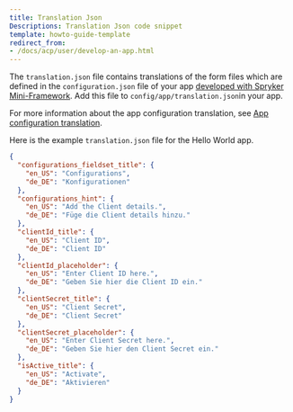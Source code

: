 ```yaml
---
title: Translation Json
Descriptions: Translation Json code snippet
template: howto-guide-template
redirect_from:
- /docs/acp/user/develop-an-app.html
---
```


The `translation.json` file contains translations of the form files which are defined in the `configuration.json` file of your app [developed with Spryker Mini-Framework](/docs/acp/user/develop-an-app/develop-an-app.html). Add this file to `config/app/translation.json`in your app.

For more information about the app configuration translation, see [App configuration translation](/docs/acp/user/app-configuration-translation.html).

Here is the example `translation.json` file for the Hello World app.

```json
{
  "configurations_fieldset_title": {
    "en_US": "Configurations",
    "de_DE": "Konfigurationen"
  },
  "configurations_hint": {
    "en_US": "Add the Client details.",
    "de_DE": "Füge die Client details hinzu."
  },
  "clientId_title": {
    "en_US": "Client ID",
    "de_DE": "Client ID"
  },
  "clientId_placeholder": {
    "en_US": "Enter Client ID here.",
    "de_DE": "Geben Sie hier die Client ID ein."
  },
  "clientSecret_title": {
    "en_US": "Client Secret",
    "de_DE": "Client Secret"
  },
  "clientSecret_placeholder": {
    "en_US": "Enter Client Secret here.",
    "de_DE": "Geben Sie hier den Client Secret ein."
  },
  "isActive_title": {
    "en_US": "Activate",
    "de_DE": "Aktivieren"
  }
}
```
